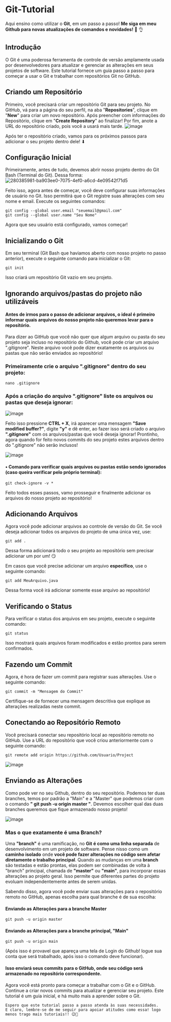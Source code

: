 
# Git-Tutorial

Aqui ensino como utilizar o **Git**, em um passo a passo! **Me siga em meu Github para novas atualizações de comandos e novidades!** 🧙	👌

## Introdução

O Git é uma poderosa ferramenta de controle de versão amplamente usada por desenvolvedores para atualizar e gerenciar as alterações em seus projetos de software. Este tutorial fornece um guia passo a passo para começar a usar o Git e trabalhar com repositórios Git no GitHub.

## Criando um Repositório

Primeiro, você precisará criar um repositório Git para seu projeto. No GitHub, vá para a página do seu perfil, na aba "**Repositories**", clique em "**New**" para criar um novo repositório. Após preencher com informações do Repositório, clique em "**Create Repository**" ao finalizar! Por fim, anote a URL do repositório criado, pois você a usará mais tarde.
![image](https://github.com/AlaxAtaide/Git-Tutorial/assets/100983643/4a202674-a877-44f5-83db-29dcdd88d354)

Após ter o repositório criado, vamos para os próximos passos para adicionar o seu projeto dentro dele! ⬇

## Configuração Inicial

Primeiramente, antes de tudo, devemos abrir nosso projeto dentro do Git Bash (Terminal do Git). Dessa forma:
![280385981-ba903ee0-7075-4ef0-a6cd-4e09542f71d5](https://github.com/AlaxAtaide/Git-Tutorial/assets/100983643/5a0086da-fcf5-4223-b6de-80b41754a48b)


Feito isso, agora antes de começar, você deve configurar suas informações de usuário no Git. Isso permitirá que o Git registre suas alterações com seu nome e email. Execute os seguintes comandos:

```shell
git config --global user.email "seuemail@gmail.com"
git config --global user.name "Seu Nome"
```

Agora que seu usuário está configurado, vamos começar!

## Inicializando o Git

Em seu terminal (Git Bash que haviamos aberto com nosso projeto no passo anterior), execute o seguinte comando para inicializar o Git:

```shell
git init
```

Isso criará um repositório Git vazio em seu projeto.

## Ignorando arquivos/pastas do projeto não utilizáveis

#### Antes de irmos para o passo de adicionar arquivos, o ideal é primeiro informar quais arquivos do nosso projeto não queremos levar para o repositório.
                                                                                                                                              
Para dizer ao GitHub que você não quer que algum arquivo ou pasta do seu projeto seja incluso no repositório do Github, você pode criar um arquivo ".gitignore". Neste arquivo você pode dizer exatamente os arquivos ou pastas que não serão enviados ao repositório!

### **Primeiramente crie o arquivo ".gitignore" dentro do seu projeto:**
```shell
nano .gitignore
```

### **Após a criação do arquivo ".gitignore" liste os arquivos ou pastas que deseja ignorar:**

![image](https://github.com/AlaxAtaide/Git-Tutorial/assets/100983643/7658da44-d582-4ac6-885e-b3dbdb34e5c4)

Feito isso pressione **CTRL + X**, irá aparecer uma mensagem **"Save modified buffer?"**, digite **"y"** e dê enter, ao fazer isso será criado o arquivo **".gitignore"** com os arquivos/pastas que você deseja ignorar! Prontinho, agora quando for feito novos commits do seu projeto estes arquivos dentro do ".gitignore" não serão inclusos! 

![image](https://github.com/AlaxAtaide/Git-Tutorial/assets/100983643/cd8d2d3d-b196-4eee-a0ce-0508ec60cfae)

#### • Comando para verificar quais arquivos ou pastas estão sendo ignorados (caso queira verificar pelo próprio terminal):

```shell
git check-ignore -v *
```

Feito todos esses passos, vamo prosseguir e finalmente adicionar os arquivos do nosso projeto ao repositório!

## Adicionando Arquivos

Agora você pode adicionar arquivos ao controle de versão do Git.  Se você deseja adicionar todos os arquivos do projeto de uma única vez, use:

```shell
git add .
```
Dessa forma adicionará todo o seu projeto ao repositório sem precisar adicionar um por um! 😏 

Em casos que você precise adicionar um arquivo **específico**, use o seguinte comando:

```shell
git add MeuArquivo.java
```
Dessa forma você irá adicionar somente esse arquivo ao repositório!


## Verificando o Status

Para verificar o status dos arquivos em seu projeto, execute o seguinte comando:

```shell
git status
```

Isso mostrará quais arquivos foram modificados e estão prontos para serem confirmados.

## Fazendo um Commit

Agora, é hora de fazer um commit para registrar suas alterações. Use o seguinte comando:

```shell
git commit -m "Mensagem do Commit"
```

Certifique-se de fornecer uma mensagem descritiva que explique as alterações realizadas neste commit.

## Conectando ao Repositório Remoto

Você precisará conectar seu repositório local ao repositório remoto no GitHub. Use a URL do repositório que você criou anteriormente com o seguinte comando:

```shell
git remote add origin https://github.com/Usuario/Project
```
![image](https://github.com/AlaxAtaide/Git-Tutorial/assets/100983643/3ee96ed9-e43f-4526-bde6-33f18e3cba61)

## Enviando as Alterações

Como pode ver no seu Github, dentro do seu repositório. Podemos ter duas branches, temos por padrão a "Main" e a "Master" que podemos criar com o comando **" git push -u origin master "**. Devemos escolher qual das duas branches queremos que fique armazenado nosso projeto!

![image](https://github.com/AlaxAtaide/Git-Tutorial/assets/100983643/f2c4c181-8c92-4a7b-b834-eaae352a0ce8)

### Mas o que exatamente é uma Branch?

Uma **"branch"** é uma ramificação, no **Git** **é como uma linha separada** de desenvolvimento em um projeto de software. Pense nisso como um **caminho isolado** onde **você pode fazer alterações no código sem afetar diretamente o trabalho principal**. Quando as mudanças em uma **branch** são testadas e estão prontas, elas podem ser combinadas de volta à "branch" principal, chamada de **"master"** ou **"main"**, para incorporar essas alterações ao projeto geral. Isso permite que diferentes partes do projeto evoluam independentemente antes de serem unidas.

Sabendo disso, agora você pode enviar suas alterações para o repositório remoto no GitHub, apenas escolha para qual branche é de sua escolha:

#### Enviando as Alterações para a branche Master
```shell
git push -u origin master
```

#### Enviando as Alterações para a branche principal, "Main"
```shell
git push -u origin main
```

(Após isso é provavel que apareça uma tela de Login do Github! logue sua conta que será trabalhado, após isso o comando deve funcionar).

#### Isso enviará seus commits para o GitHub, onde seu código será armazenado no repositório correspondente.

Agora você está pronto para começar a trabalhar com o Git e o GitHub. Continue a criar novos commits para atualizar e gerenciar seu projeto. Este tutorial é um guia inicial, e há muito mais a aprender sobre o Git.

```
Espero que este tutorial passo a passo atenda às suas necessidades.
E claro, lembre-se de me seguir para apoiar atitudes como essa! logo menos trago mais tutoriais!! 😉💯
